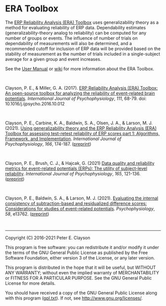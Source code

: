 # ERA Toolbox

The [ERP Reliability Analysis (ERA) Toolbox](http://www.sciencedirect.com/science/article/pii/S016787601630736X
) uses generalizability theory as a method for evaluating reliability of ERP data. Dependability estimates (generalizability-theory analog to reliability) can be computed for any number of groups or events. The influence of number of trials on dependability of measurements will also be determined, and a recommended cutoff for inclusion of ERP data will be provided based on the stability of measurement as the number of trials included in a single-subject average for a given group and event increases.

See the [User Manual](documentation/UserManual.pdf) or [wiki](https://github.com/peclayson/ERA_Toolbox/wiki) for more information about the ERA Toolbox.

&nbsp; 

Clayson, P. E., & Miller, G. A. (2017). [ERP Reliability Analysis (ERA) Toolbox: An open-source toolbox for analyzing the reliability of event-related brain potentials](http://www.sciencedirect.com/science/article/pii/S016787601630736X
). _International Journal of Psychophysiology_, _111_, 68-79. doi: 10.1016/j.ijpsycho.2016.10.012

&nbsp;

Clayson, P. E., Carbine, K. A., Baldwin, S. A., Olsen, J. A., & Larson, M. J. (2021). [Using generalizability theory and the ERP Reliability Analysis (ERA) Toolbox for assessing test-retest reliability of ERP scores part 1: Algorithms, Framework, and Implementation](https://www.sciencedirect.com/science/article/pii/S0167876021000064?via%3Dihub). _International Journal of Psychophysiology_, _166_, 174-187. ([preprint](https://psyarxiv.com/kcven/))

&nbsp;

Clayson, P. E., Brush, C. J., & Hajcak, G. (2021) [Data quality and reliability metrics for event-related potentials (ERPs): The utility of subject-level reliability](https://www.sciencedirect.com/science/article/pii/S0167876021001501). _International Journal of Psychophysiology_, _165_, 121-136. ([preprint](https://psyarxiv.com/ja6bw/))

&nbsp;

Clayson, P. E., Baldwin, S. A., & Larson, M. J. (2021). [Evaluating the internal consistency of subtraction-based and residualized difference scores: Considerations for studies of event-related potentials](https://onlinelibrary.wiley.com/doi/full/10.1111/psyp.13762). _Psychophysiology_, _58_, e13762. ([preprint](https://psyarxiv.com/nqwz6))

&nbsp;

***

Copyright (C) 2016-2021 Peter E. Clayson
 
  This program is free software: you can redistribute it and/or modify
  it under the terms of the GNU General Public License as published by
  the Free Software Foundation, either version 3 of the License, or
  any later version.
 
  This program is distributed in the hope that it will be useful,
  but WITHOUT ANY WARRANTY; without even the implied warranty of
  MERCHANTABILITY or FITNESS FOR A PARTICULAR PURPOSE. See the
  GNU General Public License for more details.
 
  You should have received a copy of the GNU General Public License
  along with this program ([gpl.txt](https://github.com/peclayson/ERA_Toolbox/blob/master/gpl.txt)). If not, see 
  <http://www.gnu.org/licenses/>.
